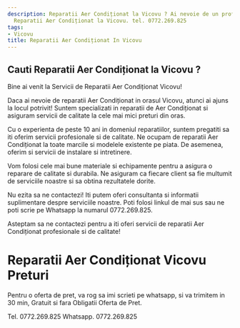 ```yaml
---
description: Reparatii Aer Condiționat la Vicovu ? Ai nevoie de un profesionist in
  Reparatii Aer Condiționat la Vicovu. tel. 0772.269.825
tags:
- Vicovu
title: Reparatii Aer Condiționat In Vicovu
---
```



## Cauti Reparatii Aer Condiționat la Vicovu ?

Bine ai venit la Servicii de Reparatii Aer Condiționat Vicovu!

Daca ai nevoie de reparatii Aer Condiționat in orasul Vicovu, atunci ai ajuns la locul potrivit! Suntem specializati in reparatii de Aer Condiționat si asiguram servicii de calitate la cele mai mici preturi din oras.

Cu o experienta de peste 10 ani in domeniul reparatiilor, suntem pregatiti sa iti oferim servicii profesionale si de calitate. Ne ocupam de reparatii Aer Condiționat la toate marcile si modelele existente pe piata. De asemenea, oferim si servicii de instalare si intretinere.

Vom folosi cele mai bune materiale si echipamente pentru a asigura o reparare de calitate si durabila. Ne asiguram ca fiecare client sa fie multumit de serviciile noastre si sa obtina rezultatele dorite.

Nu ezita sa ne contactezi! Iti putem oferi consultanta si informatii suplimentare despre serviciile noastre. Poti folosi linkul de mai sus sau ne poti scrie pe Whatsapp la numarul 0772.269.825.

Asteptam sa ne contactezi pentru a iti oferi servicii de reparatii Aer Condiționat profesionale si de calitate!

# Reparatii Aer Condiționat Vicovu Preturi
Pentru o oferta de pret, va rog sa imi scrieti pe whatsapp, si va trimitem in 30 min, Gratuit si fara Obligatii Oferta de Pret.

Tel. 0772.269.825
Whatsapp. 0772.269.825